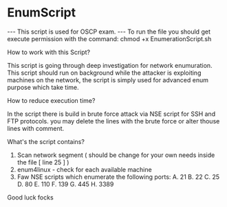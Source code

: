 # EnumScript
--- This script is used for OSCP exam. ---
To run the file you should get execute permission with the command:
chmod +x EnumerationScript.sh

How to work with this Script?

This script is going through deep investigation for network enumuration.
This script should run on background while the attacker is exploiting machines on the network, the script is simply used for advanced enum purpose which take time.

How to reduce execution time?

In the script there is build in brute force attack via NSE script for SSH and FTP protocols.
you may delete the lines with the brute force or alter thouse lines with comment.

What's the script contains?

1. Scan network segment ( should be change for your own needs inside the file [ line 25 ] )
2. enum4linux - check for each available machine
3. Faw NSE scripts which enumerate the following ports:
  A. 21
  B. 22
  C. 25
  D. 80
  E. 110
  F. 139
  G. 445
  H. 3389
  
Good luck focks
